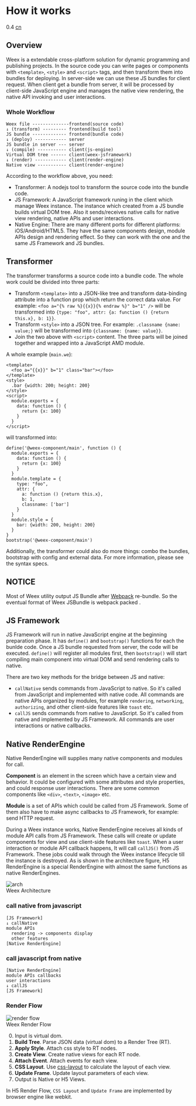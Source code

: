 # How it works
<span class="weex-version">0.4</span>
<a href="https://github.com/weexteam/article/issues/32"  class="weex-translate">cn</a>

## Overview

Weex is a extendable cross-platform solution for dynamic programming and publishing projects. In the source code you can write pages or components with `<template>`, `<style>` and `<script>` tags, and then transform them into bundles for deploying. In server-side we can use these JS bundles for client request. When client get a bundle from server, it will be processed by client-side JavaScript engine and manages the native view rendering, the native API invoking and user interactions.

### Whole Workflow

```
Weex file --------------frontend(source code)
↓ (transform) --------- frontend(build tool)
JS bundle ------------- frontend(bundle code)
↓ (deploy) ------------ server
JS bundle in server --- server
↓ (compile) ----------- client(js-engine)
Virtual DOM tree ------ client(weex-jsframework)
↓ (render) ------------ client(render-engine)
Native view ----------- client(render-engine)
```

According to the workflow above, you need:

* Transformer: A nodejs tool to transform the source code into the bundle code.
* JS Framework: A JavaScript framework runing in the client which manage Weex instance. The instance which created from a JS bundle builds virtual DOM tree. Also it sends/receives native calls for native view rendering, native APIs and user interactions.
* Native Engine: There are many different ports for different platforms: iOS/Android/HTML5. They have the same components design, module APIs design and rendering effect. So they can work with the one and the same JS Framework and JS bundles.

## Transformer

The transformer transforms a source code into a bundle code. The whole work could be divided into three parts:

* Transform `<template>` into a JSON-like tree and transform data-binding attribute into a function prop which return the correct data value. For example: `<foo a="{% raw %}{{x}}{% endraw %}" b="1" />` will be transformed into `{type: "foo", attr: {a: function () {return this.x}, b: 1}}`.
* Transform `<style>` into a JSON tree. For example: `.classname {name: value;}` will be transformed into `{classname: {name: value}}`.
* Join the two above with `<script>` content. The three parts will be joined together and wrapped into a JavaScript AMD module.

A whole example (`main.we`):

```
<template>
  <foo a="{{x}}" b="1" class="bar"></foo>
</template>
<style>
  .bar {width: 200; height: 200}
</style>
<script>
  module.exports = {
    data: function () {
      return {x: 100}
    }
  }
</script>
```

will transformed into:

```
define('@weex-component/main', function () {
  module.exports = {
    data: function () {
      return {x: 100}
    }
  }
  module.template = {
    type: "foo",
    attr: {
      a: function () {return this.x},
      b: 1,
      classname: ['bar']
    }
  }
  module.style = {
    bar: {width: 200, height: 200}
  }
}
bootstrap('@weex-component/main')
```

Additionally, the transformer could also do more things: combo the bundles, bootstrap with config and external data. For more information, please see the syntax specs.

## NOTICE
Most of Weex utility output JS Bundle after  [Webpack](https://webpack.github.io/) re-bundle. So the eventual format of Weex JSBundle is webpack packed .

## JS Framework

JS Framework will run in native JavaScript engine at the beginning preparation phase. It has `define()` and `bootstrap()` functions for each the bunlde code. Once a JS bundle requested from server, the code will be executed. `define()` will register all modules first, then `bootstrap()` will start compiling main component into virtual DOM and send rendering calls to native.

There are two key methods for the bridge between JS and native:

* `callNative` sends commands from JavaScript to native. So it's called from JavaScript and implemented with native code. All commands are native APIs organized by modules, for example `rendering`, `networking`, `authorizing`, and other client-side features like `toast` etc.
* `callJS` sends commands from native to JavaScript. So it's called from native and implemented by JS Framework. All commands are user interactions or native callbacks.

## Native RenderEngine

Native RenderEngine will supplies many native components and modules for call.

**Component** is an element in the screen which have a certain view and behavior. It could be configured with some attributes and style properties, and could response user interactions. There are some common components like `<div>`, `<text>`, `<image>` etc.

**Module** is a set of APIs which could be called from JS Framework. Some of them also have to make async callbacks to JS Framework, for example: send HTTP request.

During a Weex instance works, Native RenderEngine receives all kinds of module API calls from JS Framework. These calls will create or update components for view and use client-side features like `toast`. When a user interaction or module API callback happens, It will call `callJS()` from JS Framework. These jobs could walk through the Weex instance lifecycle till the instance is destroyed. As is shown in the architecture figure, H5 RenderEngine is a special RenderEngine with almost the same functions as native RenderEngines. 

![arch](//gtms02.alicdn.com/tps/i2/TB1ootBMpXXXXXrXXXXwi60UVXX-596-397.png)  
Weex Architecture 

### call native from javascript

```
[JS Framework]
↓ callNative
module APIs
  rendering -> components display
  other features
[Native RenderEngine]
```

### call javascript from native

```
[Native RenderEngine]
module APIs callbacks
user interactions
↓ callJS
[JS Framework]
```

### Render Flow

![render flow](//gtms03.alicdn.com/tps/i3/TB1_SA4MXXXXXXGaXXXpZ8UVXXX-519-337.png)  
Weex Render Flow 

0. Input is virtual dom.
0. **Build Tree**. Parse JSON data (virtual dom) to a Render Tree (RT).
0. **Apply Style**. Attach css style to RT nodes.
0. **Create View**. Create native views for each RT node.
0. **Attach Event**. Attach events for each view.
0. **CSS Layout**. Use [css-layout](https://github.com/facebook/css-layout) to calculate the layout of each view.
0. **Update Frame**. Update layout parameters of each view.
0. Output is Native or H5 Views.

In H5 Render Flow, `CSS Layout` and `Update Frame` are implemented by browser engine like webkit.
